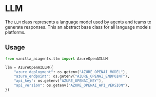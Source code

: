 # LLM

The `LLM` class represents a language model used by agents and teams to generate responses. This an abstract base class for all language models platforms.

## Usage

```python
from vanilla_aiagents.llm import AzureOpenAILLM

llm = AzureOpenAILLM({
    "azure_deployment": os.getenv("AZURE_OPENAI_MODEL"),
    "azure_endpoint": os.getenv("AZURE_OPENAI_ENDPOINT"),
    "api_key": os.getenv("AZURE_OPENAI_KEY"),
    "api_version": os.getenv("AZURE_OPENAI_API_VERSION"),
})
```
